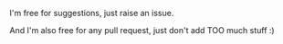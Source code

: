 I'm free for suggestions, just raise an issue.

And I'm also free for any pull request, just don't add TOO much stuff :)
